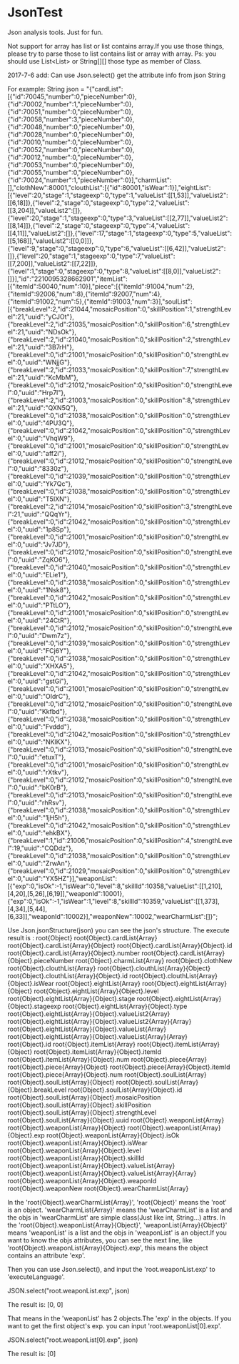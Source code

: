 # JsonTest
Json analysis tools. Just for fun.

Not support for array has list or list contains array.If you use those things, please try to parse those to list contains list or array with array.
Ps: you should use List<List<String>> or String[][] those type as member of Class.

2017-7-6 add:
Can use Json.select() get the attribute info from json String

For example: 
String json = "{\"cardList\":[{\"id\":70045,\"number\":0,\"pieceNumber\":0},{\"id\":70002,\"number\":1,\"pieceNumber\":0},{\"id\":70051,\"number\":0,\"pieceNumber\":0},{\"id\":70058,\"number\":3,\"pieceNumber\":0},{\"id\":70048,\"number\":0,\"pieceNumber\":0},{\"id\":70028,\"number\":0,\"pieceNumber\":0},{\"id\":70010,\"number\":0,\"pieceNumber\":0},{\"id\":70052,\"number\":0,\"pieceNumber\":0},{\"id\":70012,\"number\":0,\"pieceNumber\":0},{\"id\":70053,\"number\":0,\"pieceNumber\":0},{\"id\":70055,\"number\":0,\"pieceNumber\":0},{\"id\":70024,\"number\":1,\"pieceNumber\":0}],\"charmList\":[],\"clothNew\":80001,\"clouthList\":[{\"id\":80001,\"isWear\":1}],\"eightList\":[{\"level\":20,\"stage\":1,\"stageexp\":0,\"type\":1,\"valueList\":[[1,53]],\"valueList2\":[[6,18]]},{\"level\":2,\"stage\":0,\"stageexp\":0,\"type\":2,\"valueList\":[[3,204]],\"valueList2\":[]},{\"level\":20,\"stage\":1,\"stageexp\":0,\"type\":3,\"valueList\":[[2,77]],\"valueList2\":[[8,14]]},{\"level\":2,\"stage\":0,\"stageexp\":0,\"type\":4,\"valueList\":[[4,11]],\"valueList2\":[]},{\"level\":17,\"stage\":1,\"stageexp\":0,\"type\":5,\"valueList\":[[5,168]],\"valueList2\":[[0,0]]},{\"level\":9,\"stage\":0,\"stageexp\":0,\"type\":6,\"valueList\":[[6,42]],\"valueList2\":[]},{\"level\":20,\"stage\":1,\"stageexp\":0,\"type\":7,\"valueList\":[[7,200]],\"valueList2\":[[7,22]]},{\"level\":1,\"stage\":0,\"stageexp\":0,\"type\":8,\"valueList\":[[8,0]],\"valueList2\":[]}],\"id\":\"2210095328662901\",\"itemList\":[{\"itemId\":50040,\"num\":10}],\"piece\":[{\"itemId\":91004,\"num\":2},{\"itemId\":92006,\"num\":8},{\"itemId\":92007,\"num\":4},{\"itemId\":91002,\"num\":5},{\"itemId\":91003,\"num\":3}],\"soulList\":[{\"breakLevel\":2,\"id\":21044,\"mosaicPosition\":0,\"skillPosition\":1,\"strengthLevel\":21,\"uuid\":\"yCJOt\"},{\"breakLevel\":2,\"id\":21035,\"mosaicPosition\":0,\"skillPosition\":6,\"strengthLevel\":21,\"uuid\":\"NDsOk\"},{\"breakLevel\":2,\"id\":21040,\"mosaicPosition\":0,\"skillPosition\":2,\"strengthLevel\":21,\"uuid\":\"3B7rH\"},{\"breakLevel\":0,\"id\":21001,\"mosaicPosition\":0,\"skillPosition\":0,\"strengthLevel\":0,\"uuid\":\"WNjjG\"},{\"breakLevel\":2,\"id\":21033,\"mosaicPosition\":0,\"skillPosition\":7,\"strengthLevel\":21,\"uuid\":\"KcMbM\"},{\"breakLevel\":0,\"id\":21012,\"mosaicPosition\":0,\"skillPosition\":0,\"strengthLevel\":0,\"uuid\":\"Hrp7l\"},{\"breakLevel\":2,\"id\":21003,\"mosaicPosition\":0,\"skillPosition\":8,\"strengthLevel\":21,\"uuid\":\"QXN5Q\"},{\"breakLevel\":0,\"id\":21038,\"mosaicPosition\":0,\"skillPosition\":0,\"strengthLevel\":0,\"uuid\":\"4PU3Q\"},{\"breakLevel\":0,\"id\":21042,\"mosaicPosition\":0,\"skillPosition\":0,\"strengthLevel\":0,\"uuid\":\"VhqW9\"},{\"breakLevel\":0,\"id\":21001,\"mosaicPosition\":0,\"skillPosition\":0,\"strengthLevel\":0,\"uuid\":\"aff2i\"},{\"breakLevel\":0,\"id\":21012,\"mosaicPosition\":0,\"skillPosition\":0,\"strengthLevel\":0,\"uuid\":\"8330z\"},{\"breakLevel\":0,\"id\":21039,\"mosaicPosition\":0,\"skillPosition\":0,\"strengthLevel\":0,\"uuid\":\"Yk7Qc\"},{\"breakLevel\":0,\"id\":21038,\"mosaicPosition\":0,\"skillPosition\":0,\"strengthLevel\":0,\"uuid\":\"T5IXN\"},{\"breakLevel\":2,\"id\":21014,\"mosaicPosition\":0,\"skillPosition\":3,\"strengthLevel\":21,\"uuid\":\"QQqYr\"},{\"breakLevel\":0,\"id\":21042,\"mosaicPosition\":0,\"skillPosition\":0,\"strengthLevel\":0,\"uuid\":\"1p8Sp\"},{\"breakLevel\":0,\"id\":21001,\"mosaicPosition\":0,\"skillPosition\":0,\"strengthLevel\":0,\"uuid\":\"Jv7JD\"},{\"breakLevel\":0,\"id\":21012,\"mosaicPosition\":0,\"skillPosition\":0,\"strengthLevel\":0,\"uuid\":\"ZqKO6\"},{\"breakLevel\":0,\"id\":21040,\"mosaicPosition\":0,\"skillPosition\":0,\"strengthLevel\":0,\"uuid\":\"ELie1\"},{\"breakLevel\":0,\"id\":21038,\"mosaicPosition\":0,\"skillPosition\":0,\"strengthLevel\":0,\"uuid\":\"1Nsk8\"},{\"breakLevel\":0,\"id\":21042,\"mosaicPosition\":0,\"skillPosition\":0,\"strengthLevel\":0,\"uuid\":\"PTtLO\"},{\"breakLevel\":0,\"id\":21001,\"mosaicPosition\":0,\"skillPosition\":0,\"strengthLevel\":0,\"uuid\":\"24CtR\"},{\"breakLevel\":0,\"id\":21012,\"mosaicPosition\":0,\"skillPosition\":0,\"strengthLevel\":0,\"uuid\":\"Dwm7z\"},{\"breakLevel\":0,\"id\":21039,\"mosaicPosition\":0,\"skillPosition\":0,\"strengthLevel\":0,\"uuid\":\"FCj6Y\"},{\"breakLevel\":0,\"id\":21038,\"mosaicPosition\":0,\"skillPosition\":0,\"strengthLevel\":0,\"uuid\":\"XHXA5\"},{\"breakLevel\":0,\"id\":21042,\"mosaicPosition\":0,\"skillPosition\":0,\"strengthLevel\":0,\"uuid\":\"gstGi\"},{\"breakLevel\":0,\"id\":21001,\"mosaicPosition\":0,\"skillPosition\":0,\"strengthLevel\":0,\"uuid\":\"OIdrC\"},{\"breakLevel\":0,\"id\":21012,\"mosaicPosition\":0,\"skillPosition\":0,\"strengthLevel\":0,\"uuid\":\"Kkfbd\"},{\"breakLevel\":0,\"id\":21038,\"mosaicPosition\":0,\"skillPosition\":0,\"strengthLevel\":0,\"uuid\":\"Fvddd\"},{\"breakLevel\":0,\"id\":21042,\"mosaicPosition\":0,\"skillPosition\":0,\"strengthLevel\":0,\"uuid\":\"NKlKX\"},{\"breakLevel\":0,\"id\":21013,\"mosaicPosition\":0,\"skillPosition\":0,\"strengthLevel\":0,\"uuid\":\"etuxT\"},{\"breakLevel\":0,\"id\":21001,\"mosaicPosition\":0,\"skillPosition\":0,\"strengthLevel\":0,\"uuid\":\"rXtkv\"},{\"breakLevel\":0,\"id\":21012,\"mosaicPosition\":0,\"skillPosition\":0,\"strengthLevel\":0,\"uuid\":\"bK0rB\"},{\"breakLevel\":0,\"id\":21013,\"mosaicPosition\":0,\"skillPosition\":0,\"strengthLevel\":0,\"uuid\":\"rhRsv\"},{\"breakLevel\":0,\"id\":21038,\"mosaicPosition\":0,\"skillPosition\":0,\"strengthLevel\":0,\"uuid\":\"1jH5h\"},{\"breakLevel\":0,\"id\":21042,\"mosaicPosition\":0,\"skillPosition\":0,\"strengthLevel\":0,\"uuid\":\"ehkBX\"},{\"breakLevel\":1,\"id\":21006,\"mosaicPosition\":0,\"skillPosition\":4,\"strengthLevel\":19,\"uuid\":\"CQDdz\"},{\"breakLevel\":0,\"id\":21038,\"mosaicPosition\":0,\"skillPosition\":0,\"strengthLevel\":0,\"uuid\":\"ZrwAn\"},{\"breakLevel\":0,\"id\":21029,\"mosaicPosition\":0,\"skillPosition\":0,\"strengthLevel\":0,\"uuid\":\"YX5HZ\"}],\"weaponList\":[{\"exp\":0,\"isOk\":-1,\"isWear\":0,\"level\":8,\"skillId\":10358,\"valueList\":[[1,210],[4,20],[5,26],[6,19]],\"weaponId\":10001},{\"exp\":0,\"isOk\":-1,\"isWear\":1,\"level\":8,\"skillId\":10359,\"valueList\":[[1,373],[4,34],[5,44],[6,33]],\"weaponId\":10002}],\"weaponNew\":10002,\"wearCharmList\":[]}";

Use Json.jsonStructure(json) you can see the json's structure.
The execute result is :
root{Object}
root{Object}.cardList{Array}
root{Object}.cardList{Array}{Object}
root{Object}.cardList{Array}{Object}.id
root{Object}.cardList{Array}{Object}.number
root{Object}.cardList{Array}{Object}.pieceNumber
root{Object}.charmList{Array}
root{Object}.clothNew
root{Object}.clouthList{Array}
root{Object}.clouthList{Array}{Object}
root{Object}.clouthList{Array}{Object}.id
root{Object}.clouthList{Array}{Object}.isWear
root{Object}.eightList{Array}
root{Object}.eightList{Array}{Object}
root{Object}.eightList{Array}{Object}.level
root{Object}.eightList{Array}{Object}.stage
root{Object}.eightList{Array}{Object}.stageexp
root{Object}.eightList{Array}{Object}.type
root{Object}.eightList{Array}{Object}.valueList2{Array}
root{Object}.eightList{Array}{Object}.valueList2{Array}{Array}
root{Object}.eightList{Array}{Object}.valueList{Array}
root{Object}.eightList{Array}{Object}.valueList{Array}{Array}
root{Object}.id
root{Object}.itemList{Array}
root{Object}.itemList{Array}{Object}
root{Object}.itemList{Array}{Object}.itemId
root{Object}.itemList{Array}{Object}.num
root{Object}.piece{Array}
root{Object}.piece{Array}{Object}
root{Object}.piece{Array}{Object}.itemId
root{Object}.piece{Array}{Object}.num
root{Object}.soulList{Array}
root{Object}.soulList{Array}{Object}
root{Object}.soulList{Array}{Object}.breakLevel
root{Object}.soulList{Array}{Object}.id
root{Object}.soulList{Array}{Object}.mosaicPosition
root{Object}.soulList{Array}{Object}.skillPosition
root{Object}.soulList{Array}{Object}.strengthLevel
root{Object}.soulList{Array}{Object}.uuid
root{Object}.weaponList{Array}
root{Object}.weaponList{Array}{Object}
root{Object}.weaponList{Array}{Object}.exp
root{Object}.weaponList{Array}{Object}.isOk
root{Object}.weaponList{Array}{Object}.isWear
root{Object}.weaponList{Array}{Object}.level
root{Object}.weaponList{Array}{Object}.skillId
root{Object}.weaponList{Array}{Object}.valueList{Array}
root{Object}.weaponList{Array}{Object}.valueList{Array}{Array}
root{Object}.weaponList{Array}{Object}.weaponId
root{Object}.weaponNew
root{Object}.wearCharmList{Array}

In the 'root{Object}.wearCharmList{Array}', 'root{Object}' means the 'root' is an object. 'wearCharmList{Array}' means the 'wearCharmList' is a list and the objs in 'wearCharmList' are simple class(Just like int, String...) attrs.
In the 'root{Object}.weaponList{Array}{Object}', 'weaponList{Array}{Object}' means 'weaponList' is a list and the objs in 'weaponList' is an object.If you want to know the objs attributes, you can see the next line, like 'root{Object}.weaponList{Array}{Object}.exp', this means the object contains an attribute 'exp'.

Then you can use Json.select(), and input the 'root.weaponList.exp' to 'executeLanguage'.

JSON.select("root.weaponList.exp", json)

The result is:
[0, 0]

That means in the 'weaponList' has 2 objects.The 'exp' in the objects.
If you want to get the first object's exp. you can input 'root.weaponList[0].exp'.

JSON.select("root.weaponList[0].exp", json)

The result is:
[0]